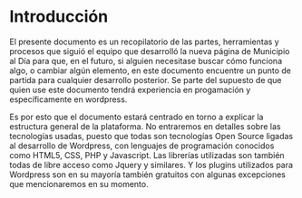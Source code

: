 # Introducción

El presente documento es un recopilatorio de las partes, herramientas y procesos que siguió el equipo que desarrolló la nueva página de Municipio al Día para que, en el futuro, si alguien necesitase buscar cómo funciona algo, o cambiar algún elemento, en este documento encuentre un punto de partida para cualquier desarrollo posterior. Se parte del supuesto de que quien use este documento tendrá experiencia en progamación y específicamente en wordpress.

Es por esto que el documento estará centrado en torno a explicar la estructura general de la plataforma. No entraremos en detalles sobre las tecnologías usadas, puesto que todas son tecnologías Open Source ligadas al desarrollo de Wordpress, con lenguajes de programación conocidos como HTML5, CSS, PHP y Javascript. Las librerías utilizadas son también todas de libre acceso como Jquery y similares. Y los plugins utilizados para Wordpress son en su mayoría también gratuitos con algunas excepciones que mencionaremos en su momento.





